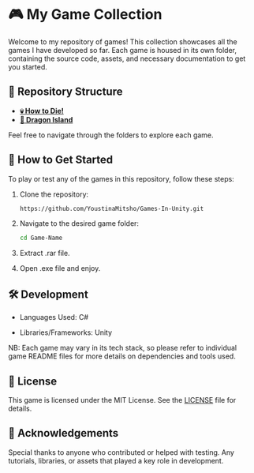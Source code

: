 # 🎮 My Game Collection

Welcome to my repository of games! This collection showcases all the games I have developed so far. Each game is housed in its own folder, containing the source code, assets, and necessary documentation to get you started.

## 📁 Repository Structure

- **[💀 How to Die!](https://github.com/YoustinaMitsho/Games-In-Unity/tree/main/How%20To%20Die!)**
- **[🐉 Dragon Island]()**

Feel free to navigate through the folders to explore each game.

## 🚀 How to Get Started

To play or test any of the games in this repository, follow these steps:

1. Clone the repository:
   ```bash
   https://github.com/YoustinaMitsho/Games-In-Unity.git
   ```

2. Navigate to the desired game folder:
     ```bash
     cd Game-Name
     ```

3. Extract .rar file.
   
4. Open .exe file and enjoy.
   
## 🛠️ Development
- Languages Used: C#

- Libraries/Frameworks: Unity

NB: Each game may vary in its tech stack, so please refer to individual game README files for more details on dependencies and tools used.

## 📄 License

This game is licensed under the MIT License. See the [LICENSE](https://github.com/YoustinaMitsho/Games-In-Unity/blob/main/LICENSE.md) file for details.

## 🌟 Acknowledgements
Special thanks to anyone who contributed or helped with testing.
Any tutorials, libraries, or assets that played a key role in development.
